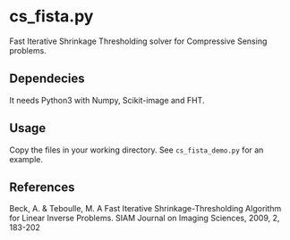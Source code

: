 # cs_fista.py
Fast Iterative Shrinkage Thresholding solver for Compressive Sensing problems.

## Dependecies
It needs Python3 with Numpy, Scikit-image and FHT.

## Usage 

Copy the files in your working directory. 
See `cs_fista_demo.py` for an example.   

## References            

Beck, A. & Teboulle, M. 
A Fast Iterative Shrinkage-Thresholding Algorithm for 
Linear Inverse Problems. 
SIAM Journal on Imaging Sciences, 2009, 2, 183-202
